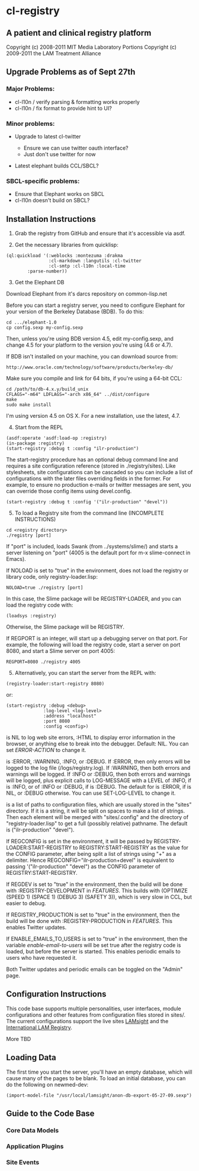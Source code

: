 # cl-registry

## A patient and clinical registry platform 

Copyright (c) 2008-2011 MIT Media Laboratory 
Portions Copyright (c) 2009-2011 the LAM Treatment Alliance

## Upgrade Problems as of Sept 27th

### Major Problems:
  - cl-l10n / verify parsing & formatting works properly
  - cl-l10n / fix format to provide hint to UI?

### Minor problems:
- Upgrade to latest cl-twitter
  - Ensure we can use twitter oauth interface? 
  - Just don't use twitter for now

- Latest elephant builds CCL/SBCL?


### SBCL-specific problems:
  - Ensure that Elephant works on SBCL 
  - cl-l10n doesn't build on SBCL?



## Installation Instructions

  1. Grab the registry from GitHub and ensure that it's accessible via asdf.

  2. Get the necessary libraries from quicklisp:

    (ql:quickload '(:weblocks :montezuma :drakma 
                    :cl-markdown :langutils :cl-twitter
                    :cl-smtp :cl-l10n :local-time 
		    :parse-number))

  3. Get the Elephant DB

Download Elephant from it's darcs repository on common-lisp.net    
  
Before you can start a registry server, you need to configure Elephant
for your version of the Berkeley Database (BDB). To do this:

    cd .../elephant-1.0
    cp config.sexp my-config.sexp

Then, unless you're using BDB version 4.5, edit my-config.sexp, and
change 4.5 for your platform to the version you're using (4.6 or 4.7).

If BDB isn't installed on your machine, you can download source from:

    http://www.oracle.com/technology/software/products/berkeley-db/

Make sure you compile and link for 64 bits, if you're using a 64-bit
CCL:

    cd /path/to/db-4.x.y/build_unix
    CFLAGS="-m64" LDFLAGS="-arch x86_64" ../dist/configure
    make
    sudo make install

I'm using version 4.5 on OS X. For a new installation, use the latest,
4.7.

  4. Start from the REPL
  
    (asdf:operate 'asdf:load-op :registry)    
    (in-package :registry)
    (start-registry :debug t :config "ilr-production")
    
The start-registry procedure has an optional debug command line and
requires a site configuration reference (stored in ./registry/sites).
Like stylesheets, site configurations can be cascaded so you can
include a list of configurations with the later files overriding
fields in the former.  For example, to ensure no production e-mails or
twitter messages are sent, you can override those config items using
devel.config.

    (start-registry :debug t :config '("ilr-production" "devel"))
  
  5. To load a Registry site from the command line (INCOMPLETE INSTRUCTIONS)

    cd <registry directory>
    ./registry [port]

If "port" is included, loads Swank (from ../systems/slime/)
and starts a server listening on "port" (4005 is the default port for
m-x slime-connect in Emacs).

If NOLOAD is set to "true" in the environment, does not load the
registry or library code, only registry-loader.lisp:

    NOLOAD=true ./registry [port]

In this case, the Slime package will be REGISTRY-LOADER, and you can
load the registry code with:

    (loadsys :registry)

Otherwise, the Slime package will be REGISTRY.

If REGPORT is an integer, will start up a debugging server on that
port. For example, the following will load the registry code, start a
server on port 8080, and start a Slime server on port 4005:

    REGPORT=8080 ./registry 4005

  5. Alternatively, you can start the server from the REPL with:

    (registry-loader:start-registry 8080)

or:

    (start-registry :debug <debug>
                  :log-level <log-level>
                  :address "localhost"
                  :port 8080
                  :config <config>)

<debug> is NIL to log web site errors, :HTML to display error
information in the browser, or anything else to break into the
debugger. Default: NIL. You can set *ERROR-ACTION* to change it.

<log-level> is :ERROR, :WARNING, :INFO, or :DEBUG. If :ERROR, then
only errors will be logged to the log file
(<registry-dir>/logs/registry.log). If :WARNING, then both errors and
warnings will be logged. If :INFO or :DEBUG, then both errors and
warnings will be logged, plus explicit calls to LOG-MESSAGE with a
LEVEL of :INFO, if <log-level> is :INFO, or of :INFO or :DEBUG, if
<log-level> is :DEBUG. The default for <log-level> is :ERROR, if
<debug> is NIL, or :DEBUG otherwise. You can use SET-LOG-LEVEL to
change it.

<config> is a list of paths to configuration files, which are usually
stored in the "sites" directory. If it is a string, it will be split
on spaces to make a list of strings. Then each element will be merged
with "sites/.config" and the directory of "registry-loader.lisp" to
get a full (possibly relative) pathname. The default is
("ilr-production" "devel").

If REGCONFIG is set in the environment, it will be passed by
REGISTRY-LOADER:START-REGISTRY to REGISTRY:START-REGISTRY as the value
for the CONFIG parameter, after being split a list of strings using
"+" as a delimiter. Hence REGCONFIG="ilr-production+devel" is equivalent
to passing '("ilr-production" "devel") as the CONFIG parameter
of REGISTRY:START-REGISTRY.

If REGDEV is set to "true" in the environment, then the build will be
done with :REGISTRY-DEVELOPMENT in *FEATURES*. This builds with
(OPTIMIZE (SPEED 1) (SPACE 1) (DEBUG 3) (SAFETY 3)), which is very
slow in CCL, but easier to debug.

If REGISTRY_PRODUCTION is set to "true" in the environment, then the
build will be done with :REGISTRY-PRODUCTION in *FEATURES*. This
enables Twitter updates.

If ENABLE_EMAILS_TO_USERS is set to "true" in the environment, then
the variable *enable-email-to-users* will be set true after the
registry code is loaded, but before the server is started. This
enables periodic emails to users who have requested it.

Both Twitter updates and periodic emails can be toggled on the "Admin"
page.



## Configuration Instructions

This code base supports multiple personalities, user interfaces,
module configurations and other features from configuration files
stored in sites/.  The current configurations support the live sites
[LAMsight](http://www.lamsight.org) and the
[International LAM Registry](http://www.lamregistry.org").

More TBD

## Loading Data

The first time you start the server, you'll have an empty database,
which will cause many of the pages to be blank. To load an initial
database, you can do the following on newmed-dev:

    (import-model-file "/usr/local/lamsight/anon-db-export-05-27-09.sexp")


## Guide to the Code Base

### Core Data Models

### Application Plugins

### Site Events

